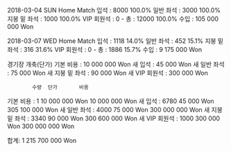 2018-03-04 SUN Home Match
입석		: 	8000 		100.0%
일반 좌석	: 	3000 		100.0%
지붕 밑 좌석	: 	1000 		100.0%
VIP 회원석	: 	0 		-
총		:	12000		100.0%
수입		:	105 000 000 Won

2018-03-07 WED Home Match
입석		: 	1118 		14.0%
일반 좌석	: 	452 		15.1%
지붕 밑 좌석	: 	316 		31.6%
VIP 회원석	: 	0 		-
총		:	1886		15.7%
수입		:	9 175 000 Won

경기장 개축(단가)
기본 비용	:	10 000 000 Won
새 입석		:	    45 000 Won
새 일반 좌석	:           75 000 Won
새 지붕 밑 좌석	:           90 000 Won
새 VIP 회원석	:          300 000 Won

  			수량 	단가 		 비용
기본 비용	: 	1 	10 000 000 Won     10 000 000 Won
새 입석		: 	6780 	    45 000 Won    305 100 000 Won
새 일반 좌석	: 	4000 	    75 000 Won    300 000 000 Won
새 지붕 밑 좌석	: 	3340 	    90 000 Won    300 600 000 Won
새 VIP 회원석	: 	1000 	   300 000 Won    300 000 000 Won
  	  	  	 
합계: 	  	  			        1 215 700 000 Won 
